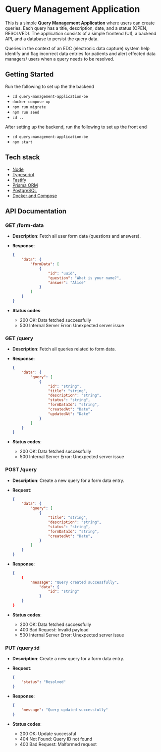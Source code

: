 # Query Management Application
This is a simple **Query Management Application** where users can create queries. Each query has a title, description, date, and a status (OPEN, RESOLVED). The application consists of a simple frontend (UI), a backend API, and a database to persist the query data.

Queries in the context of an EDC (electronic data capture) system help identify and flag incorrect data entries for patients and alert effected data managers/ users when a query needs to be resolved.

## Getting Started
Run the following to set up the the backend
- `cd query-management-application-be`
- `docker-compose up`
- `npm run migrate`
- `npm run seed`
- `cd ..`

After setting up the backend, run the following to set up the front end
- `cd query-management-application-be`
- `npm start`

## Tech stack
* [Node](https://nodejs.org/en/)
* [Typescript](www.google.com)
* [Fastify](https://www.fastify.io/)
* [Prisma ORM](https://www.prisma.io/)
* [PostgreSQL](https://www.postgresql.org/)
* [Docker and Compose](https://www.docker.com/)

## API Documentation

### GET /form-data
- **Description**: Fetch all user form data (questions and answers).

- **Response**:
    ```json
    {
        "data": {
            "formData": [
                {
                    "id": "uuid",
                    "question": "What is your name?",
                    "answer": "Alice"
                }
            ]
        }
    }
    ```

- **Status codes**:
    * 200 OK: Data fetched successfully
    * 500 Internal Server Error: Unexpected server issue

### GET /query
- **Description**: Fetch all queries related to form data.

- **Response**:
    ```json
    {
        "data": {
            "query": [
                {
                    "id": "string",
                    "title": "string",
                    "description": "string",
                    "status": "string",
                    "formDataId": "string",
                    "createdAt": "Date",
                    "updatedAt": "Date"
                }
            ]
        }
    }
    ```

- **Status codes**:
    * 200 OK: Data fetched successfully
    * 500 Internal Server Error: Unexpected server issue

### POST /query
- **Description**: Create a new query for a form data entry.

- **Request**:
    ```json
    {
        "data": {
            "query": [
                {
                    "title": "string",
                    "description": "string",
                    "status": "string",
                    "formDataId": "string",
                    "createdAt": "Date",
                }
            ]
        }
    }
    ```

- **Response**:
    ```json
    {
        {
            "message": "Query created successfully",
                "data": {
                    "id": "string"
                }
        }
    }
    ```

- **Status codes**:
    * 200 OK: Data fetched successfully
    * 400 Bad Request: Invalid payload
    * 500 Internal Server Error: Unexpected server issue

### PUT /query:id
- **Description**: Create a new query for a form data entry.

- **Request**:
    ```json
    {
        "status": "Resolved"
    }
    ```

- **Response**:
    ```json
    {
        "message": "Query updated successfully"
    }
    ```

- **Status codes**:
    * 200 OK: Update successful
    * 404 Not Found: Query ID not found
    * 400 Bad Request: Malformed request
